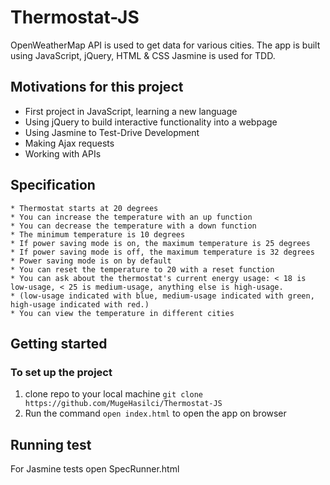 # Thermostat-JS

OpenWeatherMap API is used to get data for various cities.
The app is built using JavaScript, jQuery, HTML & CSS
Jasmine is used for TDD.

## Motivations for this project

* First project in JavaScript, learning a new language
* Using jQuery to build interactive functionality into a webpage
* Using Jasmine to Test-Drive Development
* Making Ajax requests
* Working with APIs


## Specification

```
* Thermostat starts at 20 degrees
* You can increase the temperature with an up function
* You can decrease the temperature with a down function
* The minimum temperature is 10 degrees
* If power saving mode is on, the maximum temperature is 25 degrees
* If power saving mode is off, the maximum temperature is 32 degrees
* Power saving mode is on by default
* You can reset the temperature to 20 with a reset function
* You can ask about the thermostat's current energy usage: < 18 is low-usage, < 25 is medium-usage, anything else is high-usage.
* (low-usage indicated with blue, medium-usage indicated with green, high-usage indicated with red.)
* You can view the temperature in different cities
```

## Getting started

### To set up the project

1. clone repo to your local machine `git clone https://github.com/MugeHasilci/Thermostat-JS`
2. Run the command `open index.html` to open the app on browser

## Running test

For Jasmine tests open SpecRunner.html
